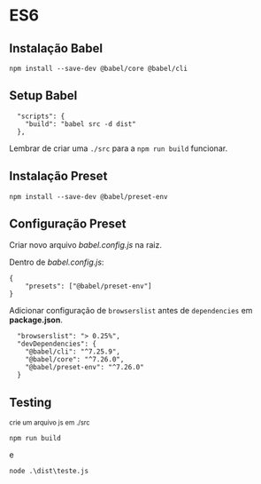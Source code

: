# ES6

## Instalação Babel 

```npm install --save-dev @babel/core @babel/cli```


## Setup Babel

```
  "scripts": {
    "build": "babel src -d dist"
  },
```

Lembrar de criar uma ```./src``` para a ```npm run build``` funcionar.

## Instalação Preset 

```npm install --save-dev @babel/preset-env```

## Configuração Preset

Criar novo arquivo _babel.config.js_ na raiz.

Dentro de _babel.config.js_:

```
{
    "presets": ["@babel/preset-env"]
}
```
Adicionar configuração de ```browserslist``` antes de ```dependencies``` em __package.json__.

```
  "browserslist": "> 0.25%",
  "devDependencies": {
    "@babel/cli": "^7.25.9",
    "@babel/core": "^7.26.0",
    "@babel/preset-env": "^7.26.0"
  }
```

## Testing

<sup>crie um arquivo js em ./src<sup>


```npm run build```

e

```node .\dist\teste.js```





